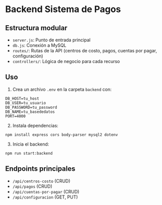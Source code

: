 # Backend Sistema de Pagos

## Estructura modular

- `server.js`: Punto de entrada principal
- `db.js`: Conexión a MySQL
- `routes/`: Rutas de la API (centros de costo, pagos, cuentas por pagar, configuración)
- `controllers/`: Lógica de negocio para cada recurso

## Uso

1. Crea un archivo `.env` en la carpeta `backend` con:

```
DB_HOST=tu_host
DB_USER=tu_usuario
DB_PASSWORD=tu_password
DB_NAME=tu_basededatos
PORT=4000
```

2. Instala dependencias:

```
npm install express cors body-parser mysql2 dotenv
```

3. Inicia el backend:

```
npm run start:backend
```

## Endpoints principales

- `/api/centros-costo` (CRUD)
- `/api/pagos` (CRUD)
- `/api/cuentas-por-pagar` (CRUD)
- `/api/configuracion` (GET, PUT) 